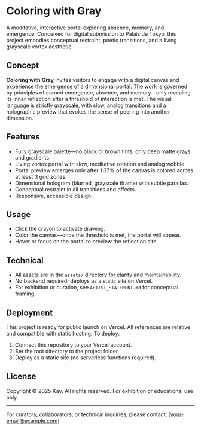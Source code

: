 # Coloring with Gray

A meditative, interactive portal exploring absence, memory, and emergence. Conceived for digital submission to Palais de Tokyo, this project embodies conceptual restraint, poetic transitions, and a living grayscale vortex aesthetic.

## Concept

**Coloring with Gray** invites visitors to engage with a digital canvas and experience the emergence of a dimensional portal. The work is governed by principles of earned emergence, absence, and memory—only revealing its inner reflection after a threshold of interaction is met. The visual language is strictly grayscale, with slow, analog transitions and a holographic preview that evokes the sense of peering into another dimension.

## Features
- Fully grayscale palette—no black or brown tints, only deep matte grays and gradients.
- Living vortex portal with slow, meditative rotation and analog wobble.
- Portal preview emerges only after 1.37% of the canvas is colored across at least 3 grid zones.
- Dimensional hologram (blurred, grayscale iframe) with subtle parallax.
- Conceptual restraint in all transitions and effects.
- Responsive, accessible design.

## Usage
- Click the crayon to activate drawing.
- Color the canvas—once the threshold is met, the portal will appear.
- Hover or focus on the portal to preview the reflection site.

## Technical
- All assets are in the `assets/` directory for clarity and maintainability.
- No backend required; deploys as a static site on Vercel.
- For exhibition or curation, see `ARTIST_STATEMENT.md` for conceptual framing.

## Deployment
This project is ready for public launch on Vercel. All references are relative and compatible with static hosting. To deploy:
1. Connect this repository to your Vercel account.
2. Set the root directory to the project folder.
3. Deploy as a static site (no serverless functions required).

## License
Copyright © 2025 Kay. All rights reserved. For exhibition or educational use only.

---

For curators, collaborators, or technical inquiries, please contact: [your-email@example.com]
